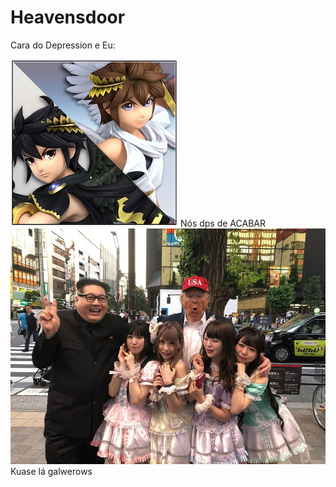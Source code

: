# Heavensdoor
 Cara do Depression e Eu:
 
 <img src="image.png">
 Nós dps de ACABAR
 <img src="StartSecurity/Login/teste.jpg">
Kuase lá galwerows 
